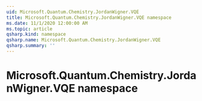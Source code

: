 ```yaml
---
uid: Microsoft.Quantum.Chemistry.JordanWigner.VQE
title: Microsoft.Quantum.Chemistry.JordanWigner.VQE namespace
ms.date: 11/1/2020 12:00:00 AM
ms.topic: article
qsharp.kind: namespace
qsharp.name: Microsoft.Quantum.Chemistry.JordanWigner.VQE
qsharp.summary: ''
---
```


# Microsoft.Quantum.Chemistry.JordanWigner.VQE namespace



